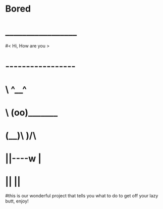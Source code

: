 # Bored
# _________________
#< Hi, How are you >
# -----------------
 #       \   ^__^
  #       \  (oo)\_______
#            (__)\       )\/\
#                ||----w |
 #               ||     ||
 #this is our wonderful project that tells you what to do to get off your lazy butt, enjoy!
